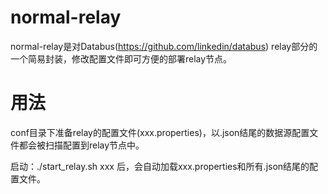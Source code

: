 # normal-relay

normal-relay是对Databus(https://github.com/linkedin/databus) relay部分的一个简易封装，修改配置文件即可方便的部署relay节点。

# 用法

conf目录下准备relay的配置文件(xxx.properties)，以.json结尾的数据源配置文件都会被扫描配置到relay节点中。

启动：./start_relay.sh xxx 后，会自动加载xxx.properties和所有.json结尾的配置文件。
